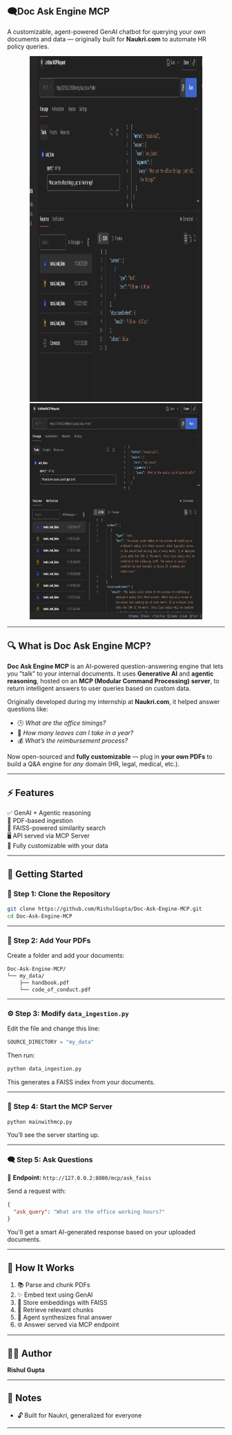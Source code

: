 ## 🗨️**Doc Ask Engine MCP**

A customizable, agent-powered GenAI chatbot for querying your own documents and data — originally built for **Naukri.com** to automate HR policy queries.
<div align="center">
<img src="https://github.com/RishulGupta/Doc-Ask-Engine-MCP/blob/9c6d4bd6a6a88285a363ba010a2f7a6430497b03/Screenshot%202025-08-01%20112446.png"width=400 height=800>
<img src="https://github.com/RishulGupta/Doc-Ask-Engine-MCP/blob/9c6d4bd6a6a88285a363ba010a2f7a6430497b03/Screenshot%202025-08-01%20112741.png" width=400 height=500>
 </div>
 
---

## 🔍 What is Doc Ask Engine MCP?

**Doc Ask Engine MCP** is an AI-powered question-answering engine that lets you "talk" to your internal documents. It uses **Generative AI** and **agentic reasoning**, hosted on an **MCP (Modular Command Processing) server**, to return intelligent answers to user queries based on custom data.

Originally developed during my internship at **Naukri.com**, it helped answer questions like:

- 🕒 *What are the office timings?*
- 📝 *How many leaves can I take in a year?*
- 💰 *What’s the reimbursement process?*

Now open-sourced and **fully customizable** — plug in **your own PDFs** to build a Q&A engine for *any* domain (HR, legal, medical, etc.).

---

## ⚡ Features

✅ GenAI + Agentic reasoning  
📄 PDF-based ingestion  
🧠 FAISS-powered similarity search  
🖥️ API served via MCP Server  
🔄 Fully customizable with your data  

---

## 🚀 Getting Started

### 🧾 Step 1: Clone the Repository

```bash
git clone https://github.com/RishulGupta/Doc-Ask-Engine-MCP.git
cd Doc-Ask-Engine-MCP
```

---

### 📁 Step 2: Add Your PDFs

Create a folder and add your documents:

```
Doc-Ask-Engine-MCP/
└── my_data/
    ├── handbook.pdf
    └── code_of_conduct.pdf
```

---

### ⚙️ Step 3: Modify `data_ingestion.py`

Edit the file and change this line:

```python
SOURCE_DIRECTORY = "my_data"
```

Then run:

```bash
python data_ingestion.py
```

This generates a FAISS index from your documents.

---

### 🧠 Step 4: Start the MCP Server

```bash
python mainwithmcp.py
```

You’ll see the server starting up.

---

### 🗨️ Step 5: Ask Questions

📡 **Endpoint:** `http://127.0.0.2:8000/mcp/ask_faiss`

Send a request with:

```json
{
  "ask_query": "What are the office working hours?"
}
```

You'll get a smart AI-generated response based on your uploaded documents.

---

## 🧩 How It Works

1. 📚 Parse and chunk PDFs  
2. ✨ Embed text using GenAI  
3. 🧭 Store embeddings with FAISS  
4. 🔎 Retrieve relevant chunks  
5. 🤖 Agent synthesizes final answer  
6. 🌐 Answer served via MCP endpoint

---

## 👨‍💻 Author

**Rishul Gupta**  

---

## 📌 Notes
- 🔓 Built for Naukri, generalized for everyone
---


